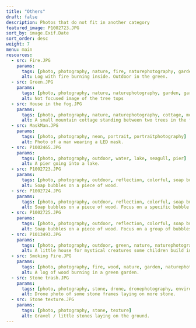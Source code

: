 ```yaml
---
title: "Others"
draft: false
description: Photos that do not fit in another category
featured_image: P1002723.JPG
sort_by: image.Exif.Date
sort_order: desc
weight: 7
menu: main
resources:
  - src: Fire.JPG
    params:
      tags: [photo, photography, nature, fire, naturephotography, garden, gardenphotography]
      alt: Log with fire burning inside. Outdoor in the green.
  - src: Green.JPG
    params:
      tags: [photo, photography, nature, naturephotography, garden, gardenphotography, green]
      alt: Not focused image of the tree tops
  - src: House in the fog.JPG
    params:
      tags: [photo, photography, nature, naturephotography, cottage, mountains, tree, alps]
      alt: A small mountain cottage standing between two trees in the fog.
  - src: MaskMan.JPG
    params:
      tags: [photo, photography, neon, portrait, portraitphotography]
      alt: Photo of a man wearing a LED mask.
  - src: P1002465.JPG
    params:
      tags: [photo, photography, outdoor, water, lake, seagull, pier]
      alt: A pier going into a lake.
  - src: P1002723.JPG
    params:
      tags: [photo, photography, outdoor, reflection, colorful, soap bubbles]
      alt: Soap bubbles on a piece of wood.
  - src: P1002724.JPG
    params:
      tags: [photo, photography, outdoor, reflection, colorful, soap bubbles]
      alt: Soap bubbles on a piece of wood. Focus on a specific bubble.
  - src: P1002725.JPG
    params:
      tags: [photo, photography, outdoor, reflection, colorful, soap bubbles]
      alt: Soap bubbles on a piece of wood. Focus on a group of bubbles.
  - src: P1013493.JPG
    params:
      tags: [photo, photography, outdoor, green, nature, naturephotography, house]
      alt: A little house for mystical creatures some children build in the woods.
  - src: Smoking Fire.JPG
    params:
      tags: [photo, photography, fire, wood, nature, garden, naturephotography, gardenphotography]
      alt: A log of wood burning in a green garden.
  - src: Stone trash.JPG
    params:
      tags: [photo, photography, stone, drone, dronephotography, environment, trash]
      alt: Drone photo of some stone frames laying on more stone.
  - src: Stone texture.JPG
    params:
      tags: [photo, photography, stone, texture]
      alt: Gravel / little stones laying on the ground.
---
```


